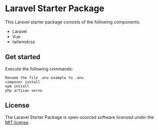 # Laravel Starter Package

This Laravel starter package consists of the following components:
- Laravel
- Vue
- tailwindcss

## Get started

Execute the following commands: 
    
    Rename the file .env.example to .env
    composer install 
    npm install 
    php artisan serve 

## License

The Laravel Starter Package is open-sourced software licensed under the [MIT license](https://opensource.org/licenses/MIT).
